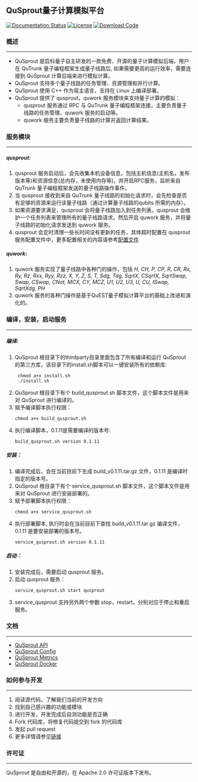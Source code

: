 ## QuSprout量子计算模拟平台

[![Documentation Status](https://img.shields.io/badge/docs-latest-brightgreen.svg)](docs/ThriftApi.md)
[![License](https://img.shields.io/badge/license-Apache%202-blue.svg)](LICENSE)
[![Download Code](https://img.shields.io/badge/download-zip-green.svg)](https://github.com/queco-quantum/qusprout/archive/refs/heads/main.zip)


### **概述**
---
* QuSprout 是启科量子自主研发的一款免费、开源的量子计算模拟后端，用户在 QuTrunk 量子编程框架生成量子线路后, 如果需要更高的运行效率，需要连接到 QuSprout 计算后端来进行模拟计算。
* QuSprout 支持多个量子线路的任务管理、资源管理和并行计算。
* QuSprout 使用 C++ 作为宿主语言，支持在 Linux 上编译部署。
* QuSprout 提供了 qusprout，quwork 服务模块来支持量子计算的模拟：
    * qusprout 服务通过 RPC 与 QuTrunk 量子编程框架连接，主要负责量子线路的任务管理、quwork 服务的启动等。
    * quwork 服务主要负责量子线路的计算并返回计算结果。


### **服务模块**
---
##### qusprout:

  1. qusprout 服务启动后，会先收集本机设备信息，包括主机信息(主机名，发布版本等)和资源信息(总内存，未使用内存等)，并开启RPC服务，监听来自 QuTrunk 量子编程框架发送的量子线路操作事件。
  2. 当 qusprout 接收到来自 QuTrunk 量子线路的初始化请求时，会先检查是否有足够的资源来运行该量子线路（通过计算量子线路的qubits 所需的内存）。
  3. 如果资源要求满足，qusprout 会将量子线路加入到任务列表，qusprout 会维护一个任务列表来管理所有的量子线路请求。然后开启 quwork 服务，并将量子线路的初始化请求发送到 quwork 服务。
  4. qusprout 会定时清理一些长时间没有更新的任务，具体超时配置在 qusprout 服务配置文件中，更多配置相关的内容请参考[配置文件](./docs/Config.md)

##### quwork:

  1. quwork 服务实现了量子线路中各种门的操作，包括 *H, CH, P, CP, R, CR, Rx, Ry, Rz, Rxx, Ryy, Rzz, X, Y, Z, S, T, Sdg, Tdg, SqrtX, CSqrtX, SqrtSwap, Swap, CSwap, CNot, MCX, CY, MCZ, U1, U2, U3, U, CU, ISwap, SqrtXdg, PH*
  2. quwork 服务的各种门操作是基于QuEST量子模拟计算平台的基础上改进和演化的。


### 编译，安装，启动服务
---
##### 编译:

1. QuSprout 根目录下的thirdparty目录里面包含了所有编译和运行 QuSprout 的第三方库，该目录下的install.sh脚本可以一键安装所有的依赖库:
   ```Shell
    chmod a+x install.sh
    ./install.sh
    ```
1. QuSprout 根目录下有个 build_qusprout.sh 脚本文件，这个脚本文件是用来对 QuSprout 进行编译的。
2. 赋予编译脚本执行权限：
    ```Shell
    chmod a+x build_qusprout.sh
    ```
3. 执行编译脚本，0.1.11是需要编译的版本号:
    ```Shell
    build_qusprout.sh version 0.1.11
    ```

##### 安装：

1. 编译完成后，会在当前目前下生成 build_v0.1.11.tar.gz 文件，0.1.11 是编译时指定的版本号。
2. QuSprout 根目录下有个 service_qusprout.sh 脚本文件，这个脚本文件是用来对 QuSprout 进行安装部署的。
3. 赋予部署脚本执行权限：
    ```Shell
    chmod a+x service_qusprout.sh
    ```
4. 执行部署脚本, 执行时会在当前目前下查找 build_v0.1.11.tar.gz 编译文件，0.1.11 是要安装部署的版本号。 
    ```Shell
    service_qusprout.sh version 0.1.11
    ```

##### 启动：

1. 安装完成后，需要启动 qusprout 服务。
2. 启动 qusprout 服务：
    ```Shell
    service_qusprout.sh start qusprout
    ```
3. service_qusprout 支持另外两个参数 stop，restart，分别对应于停止和重启服务。


### **文档**
---
* [QuSprout API](./docs/ThriftApi.md)
* [QuSprout Config](./docs/Config.md)
* [QuSprout Metrics](./docs/Metrics.md)
* [QuSprout Docker](./docs/Docker.md)


### **如何参与开发**
---
1. 阅读源代码，了解我们当前的开发方向
2. 找到自己感兴趣的功能或模块
3. 进行开发，开发完成后自测功能是否正确
4. Fork 代码库，将修复代码提交到 fork 的代码库
5. 发起 pull request
6. 更多详情请参见[链接](./CONTRIBUTING.md)


### **许可证**
---
QuSprout 是自由和开源的，在 Apache 2.0 许可证版本下发布。
